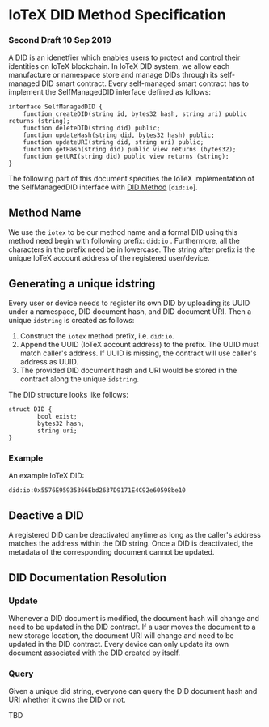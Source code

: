 # IoTeX DID Method Specification
### Second Draft 10 Sep 2019

A DID is an idenetfier which enables users to protect and control their identities on IoTeX blockchain. In IoTeX DID system, we allow each manufacture or namespace store and manage DIDs through its self-managed DID smart contract. Every self-managed smart contract has to implement the SelfManagedDID interface defined as follows:

```
interface SelfManagedDID {
    function createDID(string id, bytes32 hash, string uri) public returns (string);
    function deleteDID(string did) public;
    function updateHash(string did, bytes32 hash) public;
    function updateURI(string did, string uri) public;
    function getHash(string did) public view returns (bytes32);
    function getURI(string did) public view returns (string);
}
```

The following part of this document specifies the IoTeX implementation of the SelfManagedDID interface with [DID Method](https://w3c-ccg.github.io/did-spec/#specific-did-method-schemes) [`did:io`].

## Method Name

We use the `iotex` to be our method name and a formal DID using this method need begin with following prefix: `did:io` . Furthermore, all the characters in the prefix need be in lowercase. The string after prefix is the unique IoTeX account address of the registered user/device.

## Generating a unique idstring

Every user or device needs to register its own DID by uploading its UUID under a namespace, DID document hash, and DID document URI. Then a unique `idstring` is created as follows:

1.  Construct the `iotex` method prefix, i.e. `did:io`.
2.  Append the UUID (IoTeX account address) to the prefix. The UUID must match caller's address. If UUID is missing, the contract will use caller's address as UUID. 
3. The provided DID document hash and URI would be stored in the contract along the unique `idstring`.

The DID structure looks like follows:
```
struct DID {
        bool exist;
        bytes32 hash;
        string uri;
}
```

### Example

An example IoTeX DID:

```
did:io:0x5576E95935366Ebd2637D9171E4C92e60598be10
```

## Deactive a DID

A registered DID can be deactivated anytime as long as the caller's address matches the address within the DID string. Once a DID is deactivated, the metadata of the corresponding document cannot be updated. 

## DID Documentation Resolution

### Update

Whenever a DID document is modified, the document hash will change and need to be updated in the DID contract. If a user moves the document to a new storage location, the document URI will change and need to be updated in the DID contract. Every device can only update its own document associated with the DID created by itself.

### Query
Given a unique did string, everyone can query the DID document hash and URI whether it owns the DID or not.  

TBD
